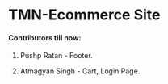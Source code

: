 # TMN-Ecommerce Site

#### Contributors till now:

1. Pushp Ratan - Footer.

2. Atmagyan Singh - Cart, Login Page.

